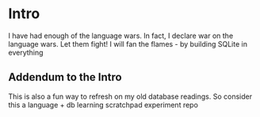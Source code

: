 # Intro

I have had enough of the language wars. In fact, I declare war on the language wars. Let them fight! I will fan the flames - by building SQLite in everything

## Addendum to the Intro

This is also a fun way to refresh on my old database readings. So consider this a language + db learning scratchpad experiment repo
